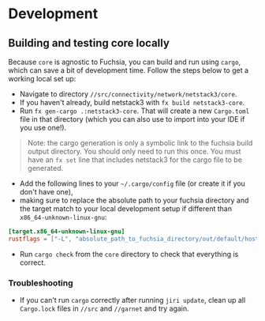 # Development

## Building and testing core locally

Because `core` is agnostic to Fuchsia, you can build and run using `cargo`, which can save a bit of
development time. Follow the steps below to get a working local set up:

* Navigate to directory `//src/connectivity/network/netstack3/core`.
* If you haven't already, build netstack3 with `fx build netstack3-core`.
*  Run `fx gen-cargo .:netstack3-core`. That will create a new `Cargo.toml` file in that directory
(which you can also use to import into your IDE if you use one!).
> Note: the cargo generation is only a symbolic link to the fuchsia build output directory. You
should only need to run this once. You must have an `fx set` line that includes netstack3 for the
cargo file to be generated.
*  Add the following lines to your `~/.cargo/config` file (or create it if you don't have one),
*  making sure to replace the absolute path to your fuchsia directory and the target match to your
local development setup if different than `x86_64-unknown-linux-gnu`:
```toml
[target.x86_64-unknown-linux-gnu]
rustflags = ["-L", "absolute_path_to_fuchsia_directory/out/default/host_x64/obj/third_party/boringssl"]
```
* Run `cargo check` from the `core` directory to check that everything is correct.

### Troubleshooting

* If you can't run `cargo` correctly after running `jiri update`, clean up all `Cargo.lock` files in
`//src` and `//garnet` and try again.